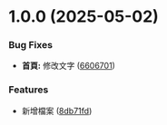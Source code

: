 # 1.0.0 (2025-05-02)


### Bug Fixes

* **首頁:** 修改文字 ([6606701](https://github.com/hank5678/vvvv/commit/660670153625904882ea76c1086e63a3e13c9929))


### Features

* 新增檔案 ([8db71fd](https://github.com/hank5678/vvvv/commit/8db71fd7d02728887a11b546152e853d006933ad))

